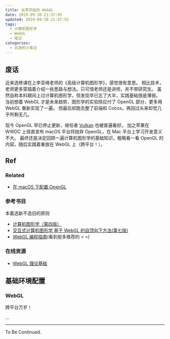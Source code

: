 ```yaml
---
title: 从零开始的 WebGL
date: 2019-09-30 21:37:55
updated: 2019-09-30 21:37:55
tags:
  - 计算机图形学
  - WebGL
  - 笔记
categories:
  - 云游的小笔记
---
```


## 废话

近来选修课在上李亚峰老师的《高级计算机图形学》，感觉很有意思。
相比技术，老师更多穿插着介绍一些思路与想法。只可惜老师还是讲师，并不带研究生。
虽然自称本科期间上过计算机图形学，但发现早已忘了大半，实践基础很是薄弱。
当初想着 WebGL 才是未来趋势，图形学的实验除应付了 OpenGL 部分，更多用 WebGL 重新实现了一遍。
但最后却跑去整了前端和 Cocos，再回过头来却觉几乎所剩无几。

现今 OpenGL 早已停止更新，继任者 [Vulkan](https://baike.baidu.com/item/Vulkan) 也被普遍看好。
加之苹果在 WWDC 上径直宣布 macOS 平台将抛弃 OpenGL，在 Mac 平台上学习开发意义不大。
最终还是决定回顾一遍计算机图形学的基础知识，粗略看一看 OpenGL 的内容，随后实践着重放在 WebGL 上（跨平台！）。

<!-- more -->

## Ref

### Related

- [在 macOS 下配置 OpenGL](https://yunyoujun.cn/note/opengl-with-macos)

### 参考书目

本着选新不选旧的原则

- [计算机图形学（第四版）](https://book.douban.com/subject/10543022/)
- [交互式计算机图形学 基于 WebGL 的自顶向下方法(第七版)](https://book.douban.com/subject/26916420/)
- [WebGL 编程指南](https://book.douban.com/subject/25909351/)(看到挺多推荐的 = =)

### 在线资源

- [WebGL 理论基础](https://webglfundamentals.org/webgl/lessons/zh_cn/)

## 基础环境配置

### WebGL

跨平台万岁！

...

---

To Be Continued.
